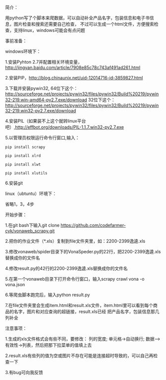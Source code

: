 简介：

用python写了个脚本来爬数据，可以自动补全产品名字，包装信息和电子书信息，图片检查和搜索还需要自己检查，
不过可以生成一个html文件，方便搜索检查，支持linux，windows可能会有点问题

事前准备：

windows环境下：

1.安装Pyhton 2.7并配置相关环境变量，http://jingyan.baidu.com/article/7908e85c78c743af491ad261.html

2.安装PIP，http://blog.chinaunix.net/uid-12014716-id-3859827.html

3.下载并安装pywin32,
	64位下这个：http://sourceforge.net/projects/pywin32/files/pywin32/Build%20219/pywin32-219.win-amd64-py2.7.exe/download
	32位下这个：http://sourceforge.net/projects/pywin32/files/pywin32/Build%20219/pywin32-219.win32-py2.7.exe/download

4.安装PIL（如果装不上这个就转linux平台吧）,http://effbot.org/downloads/PIL-1.1.7.win32-py2.7.exe

5.以管理员权限运行命令行窗口,输入：

	pip install scrapy

	pip install xlrd

	pip install xlwt

	pip install xlutils


6.安装git

linux（ubtuntu）环境下：

省略1，3，4步


开始步骤：

1.在git bash下输入git clone https://github.com/codefarmer-cyk/vonaweb_scrapy.git

2.把你的作业文件（*.xls）复制到file文件夹里，如：2200-2399逸逵.xls

3.修改vonaweb/spider目录下的VonaSpeder.py的22行，把2200-2399逸逵.xls替换成你的文件名

4.修改result.py的42行的2200-2399逸逵.xls替换成你的文件名

5.在第一个vonaweb目录下打开命令行窗口，输入scrapy crawl vona -o vona.json

6.等爬虫脚本跑完后，输入python result.py

7.在file文件夹里会生成item.html和result.xls文件，item.html里可以看到每个商品的名字，图片和对应查询的超链接，result.xls已经
	把产品名字，包装信息那几列补全
	
注意事项：

1.生成的xls文件格式会有些不同，要修改：
	列的宽度;
	单元格->自动换行;
	数据—>有效性->列表，然后把那下拉菜单的值填上去

2.result.xls有些列的值为空或图片不存在可能是连接超时导致的，可以自己再检查一下

3.有bug可向我反馈
